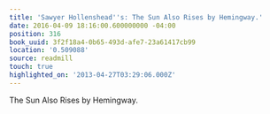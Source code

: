 ```yaml
---
title: 'Sawyer Hollenshead''s: The Sun Also Rises by Hemingway.'
date: 2016-04-09 18:16:00.600000000 -04:00
position: 316
book_uuid: 3f2f18a4-0b65-493d-afe7-23a61417cb99
location: '0.509088'
source: readmill
touch: true
highlighted_on: '2013-04-27T03:29:06.000Z'
---
```


The Sun Also Rises by Hemingway.